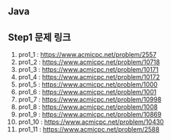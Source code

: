 ## Java 
## Step1 문제 링크
1. pro1_1 : https://www.acmicpc.net/problem/2557
2. pro1_2 : https://www.acmicpc.net/problem/10718
3. pro1_3 : https://www.acmicpc.net/problem/10171
4. pro1_4 : https://www.acmicpc.net/problem/10172
5. pro1_5 : https://www.acmicpc.net/problem/1000
6. pro1_6 : https://www.acmicpc.net/problem/1001
7. pro1_7 : https://www.acmicpc.net/problem/10998
8. pro1_8 : https://www.acmicpc.net/problem/1008
9. pro1_9 : https://www.acmicpc.net/problem/10869
10. pro1_10 : https://www.acmicpc.net/problem/10430
11. pro1_11 : https://www.acmicpc.net/problem/2588
